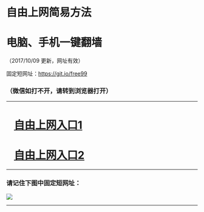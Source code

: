 ﻿# 自由上网简易方法

# 电脑、手机一键翻墙

（2017/10/09 更新，网址有效）

固定短网址：https://git.io/free99

### （微信如打不开，请转到浏览器打开）


***





# &nbsp;&nbsp; <a href="http://ft826522692.fwq-tz-1001.info/fwqtz01.html?t=100900131197 " target="_blank">自由上网入口1</a>
# &nbsp;&nbsp; <a href="http://ft239691583.fwq-tz-1002.info/fwqtz02.html?t=100900110297 " target="_blank">自由上网入口2</a>
***

### 请记住下图中固定短网址：

<img src="https://s3-us-west-2.amazonaws.com/fwq-1001/yjfq-20170905okok.png" /> 


***

